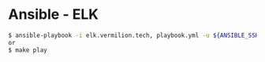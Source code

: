 # Ansible - ELK


```bash
$ ansible-playbook -i elk.vermilion.tech, playbook.yml -u ${ANSIBLE_SSH_USER}
or
$ make play
```
